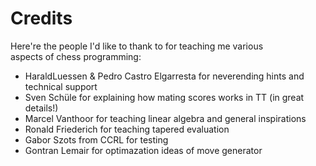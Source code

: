 # Credits
Here're the people I'd like to thank to for teaching me various<br>
aspects of chess programming:

 - HaraldLuessen & Pedro Castro Elgarresta for neverending hints and technical support
 - Sven Schüle for explaining how mating scores works in TT (in great details!)
 - Marcel Vanthoor for teaching linear algebra and general inspirations
 - Ronald Friederich for teaching tapered evaluation
 - Gabor Szots from CCRL for testing
 - Gontran Lemair for optimazation ideas of move generator
